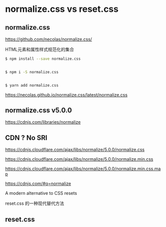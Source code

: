 # normalize.css vs reset.css




## normalize.css 


https://github.com/necolas/normalize.css/


HTML元素和属性样式规范化的集合


```sh
$ npm install --save normalize.css


$ npm i -S normalize.css


$ yarn add normalize.css


``` 


https://necolas.github.io/normalize.css/latest/normalize.css

## normalize.css v5.0.0 




https://cdnjs.com/libraries/normalize

## CDN ? No SRI 

https://cdnjs.cloudflare.com/ajax/libs/normalize/5.0.0/normalize.css

https://cdnjs.cloudflare.com/ajax/libs/normalize/5.0.0/normalize.min.css

https://cdnjs.cloudflare.com/ajax/libs/normalize/5.0.0/normalize.min.css.map


https://cdnjs.com/#q=normalize





A modern alternative to CSS resets

reset.css 的一种现代替代方法










## reset.css

















